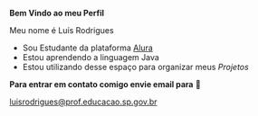 **Bem Vindo ao meu Perfil**

Meu nome é Luís Rodrigues 

- Sou Estudante da plataforma [Alura](https://www.alura.com.br)
- Estou aprendendo a linguagem Java
- Estou utilizando desse espaço para organizar meus _Projetos_

**Para entrar em contato comigo envie email para** 📧

[luisrodrigues@prof.educacao.sp.gov.br]()


